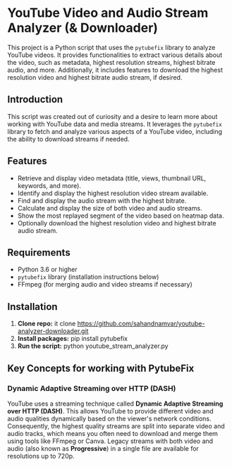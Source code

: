 # YouTube Video and Audio Stream Analyzer (& Downloader)

This project is a Python script that uses the `pytubefix` library to analyze YouTube videos. It provides functionalities to extract various details about the video, such as metadata, highest resolution streams, highest bitrate audio, and more. Additionally, it includes features to download the highest resolution video and highest bitrate audio stream, if desired.

## Introduction

This script was created out of curiosity and a desire to learn more about working with YouTube data and media streams. It leverages the `pytubefix` library to fetch and analyze various aspects of a YouTube video, including the ability to download streams if needed.

## Features

- Retrieve and display video metadata (title, views, thumbnail URL, keywords, and more).
- Identify and display the highest resolution video stream available.
- Find and display the audio stream with the highest bitrate.
- Calculate and display the size of both video and audio streams.
- Show the most replayed segment of the video based on heatmap data.
- Optionally download the highest resolution video and highest bitrate audio stream.

## Requirements

- Python 3.6 or higher
- `pytubefix` library (installation instructions below)
- FFmpeg (for merging audio and video streams if necessary)

## Installation
1. **Clone repo:** it clone https://github.com/sahandnamvar/youtube-analyzer-downloader.git
2. **Install packages:** pip install pytubefix
3. **Run the script:** python youtube_stream_analyzer.py

## Key Concepts for working with PytubeFix

### Dynamic Adaptive Streaming over HTTP (DASH)

YouTube uses a streaming technique called **Dynamic Adaptive Streaming over HTTP (DASH)**. This allows YouTube to provide different video and audio qualities dynamically based on the viewer's network conditions. Consequently, the highest quality streams are split into separate video and audio tracks, which means you often need to download and merge them using tools like FFmpeg or Canva. Legacy streams with both video and audio (also known as **Progressive**) in a single file are available for resolutions up to 720p.